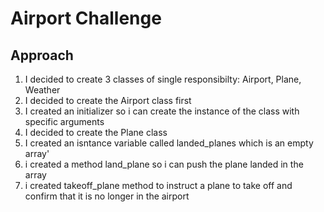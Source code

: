 Airport Challenge
=================

Approach
-------

1. I decided to create 3 classes of single responsibilty: Airport, Plane, Weather
2. I decided to create the Airport class first
3. I created an initializer so i can create the instance of the class with specific arguments
4. I decided to create the Plane class 
5. I created an isntance variable called landed_planes which is an empty array'
6. i created a method land_plane so i can push the plane landed in the array
7. i created takeoff_plane method to instruct a plane to take off and confirm that it is no longer in the airport

